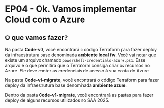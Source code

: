# EP04 - Ok. Vamos implementar Cloud com o Azure

## O que vamos fazer?

Na pasta **Code-v0**, você encontrará o código Terraform para fazer deploy da infraestrutura base denominada **ambiente local fw**.
Você vai notar que existe um arquivo chamado `powershell-credentials-azure.ps1`. Esse arquivo é o que permitirá que o Terraform consiga criar os recursos no Azure. Ele deve conter as credenciais de acesso à sua conta do Azure.

Na pasta **Code-v1-migrate**, você encontrará o código Terraform para fazer deploy da infraestrutura base denominada **ambiente azure**.

Dentro da pasta **Code-v1-migrate**, você encontrará as pastas para fazer deploy de alguns recursos utilizados no SAA 2025.